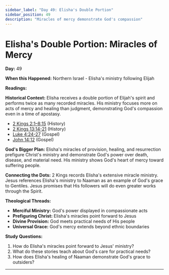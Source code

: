 ```yaml
---
sidebar_label: "Day 49: Elisha's Double Portion"
sidebar_position: 49
description: "Miracles of mercy demonstrate God's compassion"
---
```


# Elisha's Double Portion: Miracles of Mercy

**Day:** 49

**When this Happened:** Northern Israel - Elisha's ministry following Elijah

**Readings:**

**Historical Context:** Elisha receives a double portion of Elijah's spirit and performs twice as many recorded miracles. His ministry focuses more on acts of mercy and healing than judgment, demonstrating God's compassion even in a time of apostasy.
 - [2 Kings 2:1–8:15](https://www.biblegateway.com/passage/?search=2+Kings+2%3A1-8%3A15) (History)
 - [2 Kings 13:14-21](https://www.biblegateway.com/passage/?search=2+Kings+13%3A14-21) (History)
 - [Luke 4:24-27](https://www.biblegateway.com/passage/?search=Luke+4%3A24-27) (Gospel)
 - [John 14:12](https://www.biblegateway.com/passage/?search=John+14%3A12) (Gospel)

**God's Bigger Plan:** Elisha's miracles of provision, healing, and resurrection prefigure Christ's ministry and demonstrate God's power over death, disease, and material need. His ministry shows God's heart of mercy toward suffering people.

**Connecting the Dots:** 2 Kings records Elisha's extensive miracle ministry. Jesus references Elisha's ministry to Naaman as an example of God's grace to Gentiles. Jesus promises that His followers will do even greater works through the Spirit.

****Theological Threads:****
- **Merciful Ministry:** God's power displayed in compassionate acts
- **Prefiguring Christ:** Elisha's miracles point forward to Jesus
- **Divine Provision:** God meets practical needs of His people
- **Universal Grace:** God's mercy extends beyond ethnic boundaries

**Study Questions:**
1. How do Elisha's miracles point forward to Jesus' ministry?
2. What do these stories teach about God's care for practical needs?
3. How does Elisha's healing of Naaman demonstrate God's grace to outsiders?

---